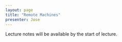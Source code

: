 ```yaml
---
layout: page
title: "Remote Machines"
presenter: Jose
---
```


Lecture notes will be available by the start of lecture.